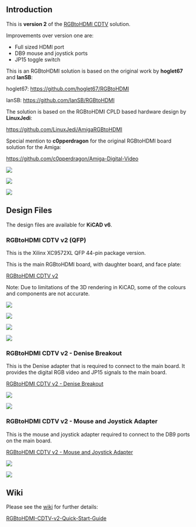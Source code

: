 ## Introduction

This is **version 2** of the [RGBtoHDMI CDTV](https://github.com/solarmon/RGBtoHDMI-CDTV) solution.

Improvements over version one are:

* Full sized HDMI port
* DB9 mouse and joystick ports
* JP15 toggle switch

This is an RGBtoHDMI solution is based on the original work by **hoglet67** and **IanSB**:

hoglet67:
https://github.com/hoglet67/RGBtoHDMI

IanSB:
https://github.com/IanSB/RGBtoHDMI

The solution is based on the RGBtoHDMI CPLD based hardware design by **LinuxJedi**:

https://github.com/LinuxJedi/AmigaRGBtoHDMI

Special mention to **c0pperdragon** for the original RGBtoHDMI board solution for the Amiga:

https://github.com/c0pperdragon/Amiga-Digital-Video

![](https://github.com/solarmon/RGBtoHDMI-CDTV-v2/blob/main/Installation/RGBtoHDMI%20CDTV%20v2%20-%20Fully%20Assembled%20Board%20-%20Top%20Front.JPG)

![](https://github.com/solarmon/RGBtoHDMI-CDTV-v2/blob/main/Installation/RGBtoHDMI%20CDTV%20v2%20-%20Fully%20Assembled%20Board%20-%20Bottom%20with%20Pi.JPG)

![](https://github.com/solarmon/RGBtoHDMI-CDTV-v2/blob/main/Installation/RGBtoHDMI%20CDTV%20v2%20-%20Main%20Board%20-%20Inserted.JPG)

## Design Files

The design files are available for **KiCAD v6**.

### RGBtoHDMI CDTV v2 (QFP)

This is the Xilinx XC9572XL QFP 44-pin package version.

This is the main RGBtoHDMI board, with daughter board, and face plate:

[RGBtoHDMI CDTV v2](https://github.com/solarmon/RGBtoHDMI-CDTV-v2/tree/main/RGBtoHDMI%20CDTV%20v2)

Note: Due to limitations of the 3D rendering in KiCAD, some of the colours and components are not accurate.

![](https://github.com/solarmon/RGBtoHDMI-CDTV-v2/blob/main/RGBtoHDMI%20CDTV%20v2/RGBtoHDMI%20CDTV%20v2%20-%20Top.png)

![](https://github.com/solarmon/RGBtoHDMI-CDTV-v2/blob/main/RGBtoHDMI%20CDTV%20v2/RGBtoHDMI%20CDTV%20v2%20-%20Bottom%20-%20With%20Pi.png)

![](https://github.com/solarmon/RGBtoHDMI-CDTV-v2/blob/main/RGBtoHDMI%20CDTV%20v2/RGBtoHDMI%20CDTV%20v2%20-%20Face%20Plate%20-%20Front.png)

![](https://github.com/solarmon/RGBtoHDMI-CDTV-v2/blob/main/RGBtoHDMI%20CDTV%20v2/RGBtoHDMI%20CDTV%20v2%20-%20Daughter%20Board%20-%20Bottom.png)

### RGBtoHDMI CDTV v2 - Denise Breakout

This is the Denise adapter that is required to connect to the main board. It provides the digital RGB video and JP15 signals to the main board.

[RGBtoHDMI CDTV v2 - Denise Breakout](https://github.com/solarmon/RGBtoHDMI-CDTV-v2/tree/main/RGBtoHDMI%20CDTV%20v2%20-%20Denise%20Breakout)

![](https://github.com/solarmon/RGBtoHDMI-CDTV-v2/blob/main/RGBtoHDMI%20CDTV%20v2%20-%20Denise%20Breakout/RGBtoHDMI%20CDTV%20v2%20-%20Denise%20Breakout%20-%20Top.png)

![](https://github.com/solarmon/RGBtoHDMI-CDTV-v2/blob/main/RGBtoHDMI%20CDTV%20v2%20-%20Denise%20Breakout/RGBtoHDMI%20CDTV%20v2%20-%20Denise%20Breakout%20-%20Bottom.png)

### RGBtoHDMI CDTV v2 - Mouse and Joystick Adapter

This is the mouse and joystick adapter required to connect to the DB9 ports on the main board.

[RGBtoHDMI CDTV v2 - Mouse and Joystick Adapter](https://github.com/solarmon/RGBtoHDMI-CDTV-v2/tree/main/RGBtoHDMI%20CDTV%20v2%20-%20Mouse%20and%20Joystick%20Adapter)

![](https://github.com/solarmon/RGBtoHDMI-CDTV-v2/blob/main/RGBtoHDMI%20CDTV%20v2%20-%20Mouse%20and%20Joystick%20Adapter/RGBtoHDMI%20CDTV%20v2%20-%20Mouse%20and%20Joystick%20Adapter%20-%20Top.png)

![](https://github.com/solarmon/RGBtoHDMI-CDTV-v2/blob/main/RGBtoHDMI%20CDTV%20v2%20-%20Mouse%20and%20Joystick%20Adapter/RGBtoHDMI%20CDTV%20v2%20-%20Mouse%20and%20Joystick%20Adapter%20-%20Bottom.png)

## Wiki

Please see the [wiki](https://github.com/solarmon/RGBtoHDMI-CDTV-v2/wiki) for further details:

[RGBtoHDMI-CDTV-v2-Quick-Start-Guide](https://github.com/solarmon/RGBtoHDMI-CDTV-v2/wiki/RGBtoHDMI-CDTV-v2-Quick-Start-Guide)
